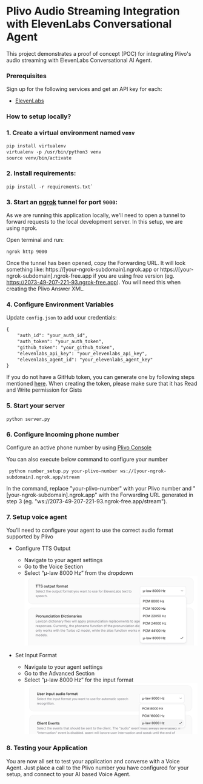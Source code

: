 # Plivo Audio Streaming Integration with ElevenLabs Conversational Agent

This project demonstrates a proof of concept (POC) for integrating Plivo's audio streaming with ElevenLabs Conversational AI Agent.

### Prerequisites
Sign up for the following services and get an API key for each:
* [ElevenLabs](https://elevenlabs.io/app/sign-up)

### How to setup locally?

### 1. Create a virtual environment named `venv`
```
pip install virtualenv
virtualenv -p /usr/bin/python3 venv
source venv/bin/activate
```

### 2. Install requirements: 
```
pip install -r requirements.txt`
```

### 3. Start an [ngrok](https://ngrok.com) tunnel for port `9000`:
As we are running this application locally, we'll need to open a tunnel to forward requests to the local development server. In this setup, we are using ngrok.

Open terminal and run:
```
ngrok http 9000
```
Once the tunnel has been opened, copy the Forwarding URL. It will look something like: https://[your-ngrok-subdomain].ngrok.app or https://[your-ngrok-subdomain].ngrok-free.app if you are using free version (eg. https://2073-49-207-221-93.ngrok-free.app). You will need this when creating the Plivo Answer XML.

### 4. Configure Environment Variables
Update `config.json` to add uour credentials:
```
{
    "auth_id": "your_auth_id",
    "auth_token": "your_auth_token",
    "github_token": "your_github_token",
    "elevenlabs_api_key": "your_elevenlabs_api_key",
    "elevenlabs_agent_id": "your_elevenlabs_agent_key"
}
```
If you do not have a GitHub token, you can generate one by following steps mentioned [here](https://docs.github.com/en/authentication/keeping-your-account-and-data-secure/managing-your-personal-access-tokens). When creating the token, please make sure that it has Read and Write permission for Gists

### 5. Start your server
```
python server.py
```

### 6. Configure Incoming phone number
Configure an active phone number by using  [Plivo Console](https://console.plivo.com/active-phone-numbers/)

You can also execute below command to configure your number
```commandline
 python number_setup.py your-plivo-number ws://[your-ngrok-subdomain].ngrok.app/stream
```
In the command, replace "your-plivo-number" with your Plivo number and "[your-ngrok-subdomain].ngrok.app" with the Forwarding URL generated in step 3 (eg. "ws://2073-49-207-221-93.ngrok-free.app/stream").

### 7. Setup voice agent
You’ll need to configure your agent to use the correct audio format supported by Plivo

* Configure TTS Output 
  * Navigate to your agent settings 
  * Go to the Voice Section 
  * Select “μ-law 8000 Hz” from the dropdown
![Configure TTS Output](./TTS-Output.png)
	
* Set Input Format 
  * Navigate to your agent settings 
  * Go to the Advanced Section 
  * Select “μ-law 8000 Hz” for the input format
![Set Input Format](./Input-Format.png)

### 8. Testing your Application
You are now all set to test your application and converse with a Voice Agent. Just place a call to the Plivo number you have configured for your setup, and connect to your AI based Voice Agent.
